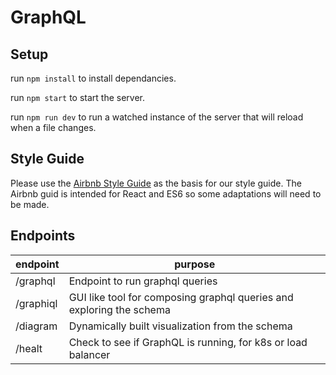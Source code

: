 GraphQL
===============

Setup
-----

run `npm install` to install dependancies.

run `npm start` to start the server.

run `npm run dev` to run a watched instance of the server that will reload when a file changes.

Style Guide
-----------

Please use the [Airbnb Style Guide](https://github.com/airbnb/javascript) as the basis for our style guide. The Airbnb guid is intended for React and ES6 so some adaptations will need to be made.

Endpoints
---------

| endpoint       | purpose                                                              |
| -------------- | ---------------------------------------------------------------------|
| /graphql       | Endpoint to run graphql queries                                      |
| /graphiql      | GUI like tool for composing graphql queries and exploring the schema |
| /diagram       | Dynamically built visualization from the schema                      |
| /healt         | Check to see if GraphQL is running, for k8s or load balancer         |
